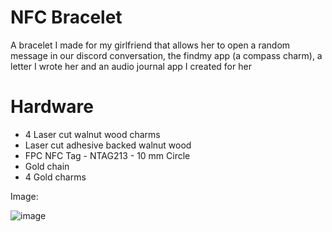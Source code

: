 # NFC Bracelet 
A bracelet I made for my girlfriend that allows her to open a random message in our discord conversation, the findmy app (a compass charm), a letter I wrote her and an audio journal app I created for her

# Hardware
- 4 Laser cut walnut wood charms
- Laser cut adhesive backed walnut wood
- FPC NFC Tag - NTAG213 - 10 mm Circle
- Gold chain
- 4 Gold charms
  
Image:






![image](https://github.com/user-attachments/assets/866a237e-db5d-4777-b402-494ed732c2bc)


